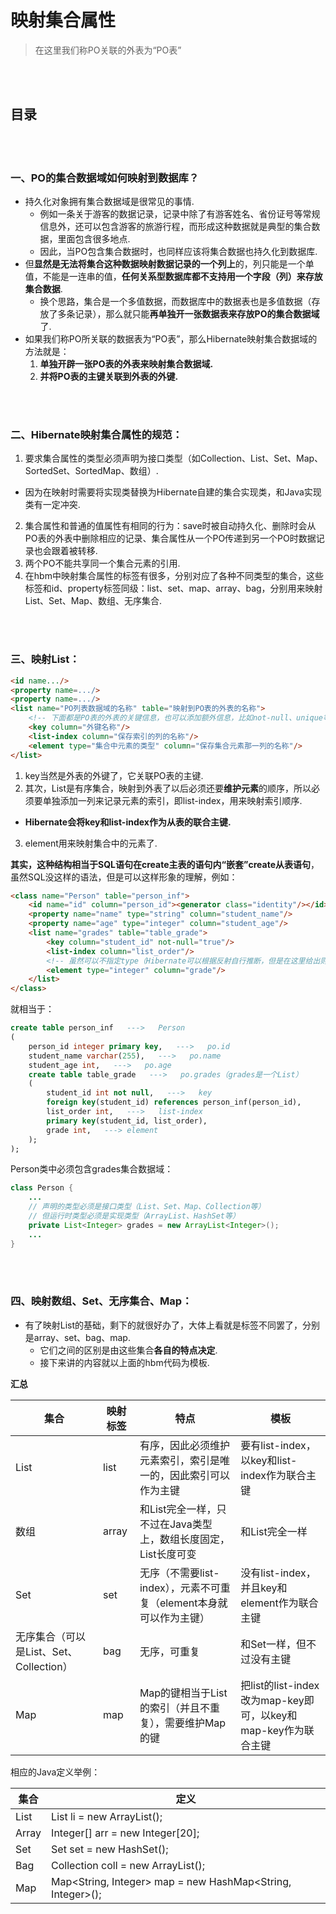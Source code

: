 # 映射集合属性
> 在这里我们称PO关联的外表为“PO表”

<br><br>

## 目录

<br><br>

### 一、PO的集合数据域如何映射到数据库？
- 持久化对象拥有集合数据域是很常见的事情.
  - 例如一条关于游客的数据记录，记录中除了有游客姓名、省份证号等常规信息外，还可以包含游客的旅游行程，而形成这种数据就是典型的集合数据，里面包含很多地点.
  - 因此，当PO包含集合数据时，也同样应该将集合数据也持久化到数据库.
- 但**显然是无法将集合这种数据映射数据记录的一个列上**的，列只能是一个单值，不能是一连串的值，**任何关系型数据库都不支持用一个字段（列）来存放集合数据**.
  - 换个思路，集合是一个多值数据，而数据库中的数据表也是多值数据（存放了多条记录），那么就只能**再单独开一张数据表来存放PO的集合数据域**了.
- 如果我们称PO所关联的数据表为“PO表”，那么Hibernate映射集合数据域的方法就是：
  1. **单独开辟一张PO表的外表来映射集合数据域.**
  2. **并将PO表的主键关联到外表的外键.**

<br><br>

### 二、Hibernate映射集合属性的规范：
1. 要求集合属性的类型必须声明为接口类型（如Collection、List、Set、Map、SortedSet、SortedMap、数组）.
  - 因为在映射时需要将实现类替换为Hibernate自建的集合实现类，和Java实现类有一定冲突.
2. 集合属性和普通的值属性有相同的行为：save时被自动持久化、删除时会从PO表的外表中删除相应的记录、集合属性从一个PO传递到另一个PO时数据记录也会跟着被转移.
3. 两个PO不能共享同一个集合元素的引用.
4. 在hbm中映射集合属性的标签有很多，分别对应了各种不同类型的集合，这些标签和id、property标签同级：list、set、map、array、bag，分别用来映射List、Set、Map、数组、无序集合.

<br><br>

### 三、映射List：
```html
<id name.../>
<property name=.../>
<property name=.../>
<list name="PO列表数据域的名称" table="映射到PO表的外表的名称">
    <!-- 下面都是PO表的外表的关键信息，也可以添加额外信息，比如not-null、unique等约束 -->
    <key column="外键名称"/>
    <list-index column="保存索引的列的名称"/>
    <element type="集合中元素的类型" column="保存集合元素那一列的名称"/>
</list>
```

1. key当然是外表的外键了，它关联PO表的主键.
2. 其次，List是有序集合，映射到外表了以后必须还要**维护元素**的顺序，所以必须要单独添加一列来记录元素的索引，即list-index，用来映射索引顺序.
  - **Hibernate会将key和list-index作为从表的联合主键.**
3. element用来映射集合中的元素了.

**其实，这种结构相当于SQL语句在create主表的语句内“嵌套”create从表语句**，虽然SQL没这样的语法，但是可以这样形象的理解，例如：

```html
<class name="Person" table="person_inf">
    <id name="id" column="person_id"><generator class="identity"/></id>
    <property name="name" type="string" column="student_name"/>
    <property name="age" type="integer" column="student_age"/>
    <list name="grades" table="table_grade">
        <key column="student_id" not-null="true"/>
        <list-index column="list_order"/>
        <!-- 虽然可以不指定type（Hibernate可以根据反射自行推断，但是在这里给出则能省去自行推断的时间 -->
        <element type="integer" column="grade"/>
    </list>
</class>
```

就相当于：

```sql
create table person_inf   --->   Person
(
    person_id integer primary key,   --->   po.id
    student_name varchar(255),   --->   po.name
    student_age int,   --->   po.age
    create table table_grade   --->   po.grades（grades是一个List）
    (
        student_id int not null,   --->   key
        foreign key(student_id) references person_inf(person_id),
        list_order int,   --->   list-index
        primary key(student_id, list_order),
        grade int,   ---> element
    );
);
```

Person类中必须包含grades集合数据域：

```java
class Person {
    ...
    // 声明的类型必须是接口类型（List、Set、Map、Collection等）
    // 但运行时类型必须是实现类型（ArrayList、HashSet等）
    private List<Integer> grades = new ArrayList<Integer>();
    ...
}
```

<br><br>

### 四、映射数组、Set、无序集合、Map：
- 有了映射List的基础，剩下的就很好办了，大体上看就是标签不同罢了，分别是array、set、bag、map.
  - 它们之间的区别是由这些集合**各自的特点决定**.
  - 接下来讲的内容就以上面的hbm代码为模板.

**汇总**

| 集合 | 映射标签 | 特点 | 模板 |
| --- | --- | --- | --- |
| List | list | 有序，因此必须维护元素索引，索引是唯一的，因此索引可以作为主键 | 要有list-index，以key和list-index作为联合主键 |
| 数组 | array | 和List完全一样，只不过在Java类型上，数组长度固定，List长度可变 | 和List完全一样 |
| Set | set | 无序（不需要list-index），元素不可重复（element本身就可以作为主键） | 没有list-index，并且key和element作为联合主键 |
| 无序集合（可以是List、Set、Collection） | bag | 无序，可重复 | 和Set一样，但不过没有主键 |
| Map | map | Map的键相当于List的索引（并且不重复），需要维护Map的键 | 把list的list-index改为map-key即可，以key和map-key作为联合主键 |

相应的Java定义举例：

| 集合 | 定义 |
| --- | --- |
| List | List<int> li = new ArrayList<int>(); |
| Array | Integer[] arr = new Integer[20]; |
| Set | Set<String> set = new HashSet<String>(); |
| Bag | Collection<String> coll = new ArrayList<String>(); |
| Map | Map<String, Integer> map = new HashMap<String, Integer>(); |
